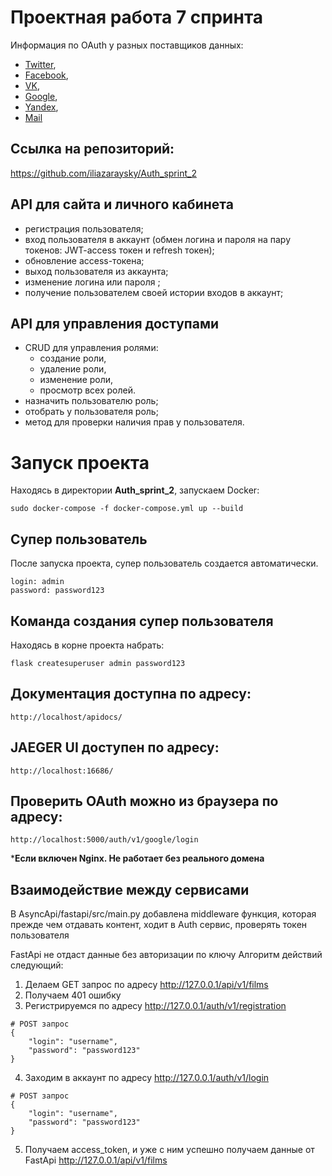 # Проектная работа 7 спринта
Информация по OAuth у разных поставщиков данных: 

- [Twitter](https://developer.twitter.com/en/docs/authentication/overview),
- [Facebook](https://developers.facebook.com/docs/facebook-login/),
- [VK](https://vk.com/dev/access_token),
- [Google](https://developers.google.com/identity/protocols/oauth2),
- [Yandex](https://yandex.ru/dev/oauth/?turbo=true),
- [Mail](https://api.mail.ru/docs/guides/oauth/)


## Ссылка на репозиторий:

https://github.com/iliazaraysky/Auth_sprint_2

## API для сайта и личного кабинета

- регистрация пользователя;
- вход пользователя в аккаунт (обмен логина и пароля на пару токенов: JWT-access токен и refresh токен); 
- обновление access-токена;
- выход пользователя из аккаунта;
- изменение логина или пароля ;
- получение пользователем своей истории входов в аккаунт;

## API для управления доступами

- CRUD для управления ролями:
  - создание роли,
  - удаление роли,
  - изменение роли,
  - просмотр всех ролей.
- назначить пользователю роль;
- отобрать у пользователя роль;
- метод для проверки наличия прав у пользователя. 


# Запуск проекта
Находясь в директории **Auth_sprint_2**, запускаем Docker:
```
sudo docker-compose -f docker-compose.yml up --build
```

## Супер пользователь
После запуска проекта, супер пользователь создается автоматически.
```
login: admin
password: password123
```

## Команда создания супер пользователя

Находясь в корне проекта набрать:
```
flask createsuperuser admin password123
```

## Документация доступна по адресу:

```
http://localhost/apidocs/
```

## JAEGER UI доступен по адресу:
```
http://localhost:16686/
```

## Проверить OAuth можно из браузера по адресу:
```
http://localhost:5000/auth/v1/google/login
```
***Если включен Nginx. Не работает без реального домена**

## Взаимодействие между сервисами
В AsyncApi/fastapi/src/main.py добавлена middleware функция, которая прежде чем
отдавать контент, ходит в Auth сервис, проверять токен пользователя

FastApi не отдаст данные без авторизации по ключу
Алгоритм действий следующий:
1. Делаем GET запрос по адресу http://127.0.0.1/api/v1/films
2. Получаем 401 ошибку
3. Регистрируемся по адресу http://127.0.0.1/auth/v1/registration
```
# POST запрос
{
    "login": "username",
    "password": "password123"
}
```
4. Заходим в аккаунт по адресу http://127.0.0.1/auth/v1/login
```
# POST запрос
{
    "login": "username",
    "password": "password123"
}
```
5. Получаем access_token, и уже с ним успешно получаем данные от FastApi http://127.0.0.1/api/v1/films
